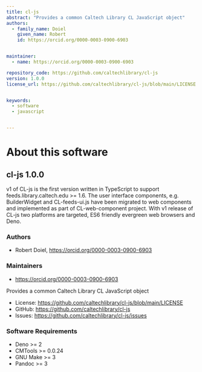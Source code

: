 ```yaml
---
title: cl-js
abstract: "Provides a common Caltech Library CL JavaScript object"
authors:
  - family_name: Doiel
    given_name: Robert
    id: https://orcid.org/0000-0003-0900-6903


maintainer:
  - name: https://orcid.org/0000-0003-0900-6903

repository_code: https://github.com/caltechlibrary/cl-js
version: 1.0.0
license_url: https://github.com/caltechlibrary/cl-js/blob/main/LICENSE


keywords:
  - software
  - javascript


---
```


About this software
===================

## cl-js 1.0.0

v1 of CL-js is the first version written in TypeScript to support feeds.library.caltech.edu &gt;&#x3D; 1.6. The user interface components, e.g. BuilderWidget and CL-feeds-ui.js
have been migrated to web components and implemented as part of CL-web-component project. With v1 release of CL-js two platforms are targeted, ES6 friendly evergreen web browsers and Deno.

### Authors

- Robert Doiel, <https://orcid.org/0000-0003-0900-6903>




### Maintainers

- https://orcid.org/0000-0003-0900-6903


Provides a common Caltech Library CL JavaScript object

- License: <https://github.com/caltechlibrary/cl-js/blob/main/LICENSE>
- GitHub: <https://github.com/caltechlibrary/cl-js>
- Issues: <https://github.com/caltechlibrary/cl-js/issues>





### Software Requirements

- Deno &gt;&#x3D; 2
- CMTools &gt;&#x3D; 0.0.24
- GNU Make &gt;&#x3D; 3
- Pandoc &gt;&#x3D; 3

